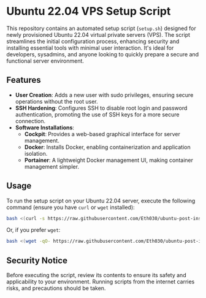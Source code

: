 # Ubuntu 22.04 VPS Setup Script

This repository contains an automated setup script (`setup.sh`) designed for newly provisioned Ubuntu 22.04 virtual private servers (VPS). The script streamlines the initial configuration process, enhancing security and installing essential tools with minimal user interaction. It's ideal for developers, sysadmins, and anyone looking to quickly prepare a secure and functional server environment.

## Features

- **User Creation**: Adds a new user with sudo privileges, ensuring secure operations without the root user.
- **SSH Hardening**: Configures SSH to disable root login and password authentication, promoting the use of SSH keys for a more secure connection.
- **Software Installations**:
  - **Cockpit**: Provides a web-based graphical interface for server management.
  - **Docker**: Installs Docker, enabling containerization and application isolation.
  - **Portainer**: A lightweight Docker management UI, making container management simpler.

## Usage

To run the setup script on your Ubuntu 22.04 server, execute the following command (ensure you have `curl` or `wget` installed):

```bash
bash <(curl -s https://raw.githubusercontent.com/Eth030/ubuntu-post-install-script/main/setup.sh)
```

Or, if you prefer `wget`:

```bash
bash <(wget -qO- https://raw.githubusercontent.com/Eth030/ubuntu-post-install-script/main/setup.sh)
```

## Security Notice

Before executing the script, review its contents to ensure its safety and applicability to your environment. Running scripts from the internet carries risks, and precautions should be taken.
